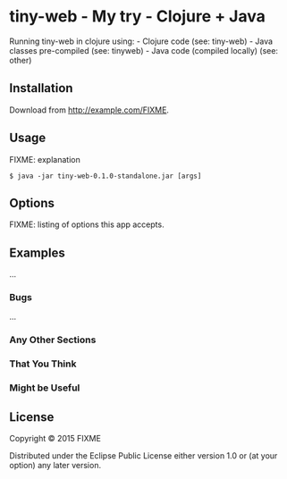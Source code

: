 # tiny-web - My try - Clojure + Java

Running tiny-web in clojure using:
	- Clojure code (see: tiny-web)
	- Java classes pre-compiled (see: tinyweb)
	- Java code (compiled locally) (see: other)

## Installation

Download from http://example.com/FIXME.

## Usage

FIXME: explanation

    $ java -jar tiny-web-0.1.0-standalone.jar [args]

## Options

FIXME: listing of options this app accepts.

## Examples

...

### Bugs

...

### Any Other Sections
### That You Think
### Might be Useful

## License

Copyright © 2015 FIXME

Distributed under the Eclipse Public License either version 1.0 or (at
your option) any later version.
